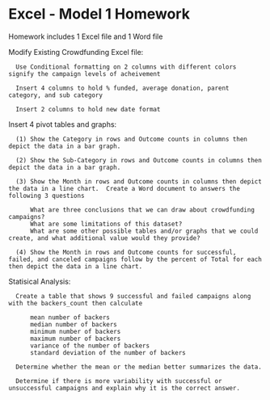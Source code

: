 # Excel - Model 1 Homework

Homework includes 1 Excel file and 1 Word file


Modify Existing Crowdfunding Excel file:

      Use Conditional formatting on 2 columns with different colors signify the campaign levels of acheivement
     
      Insert 4 columns to hold % funded, average donation, parent category, and sub category
      
      Insert 2 columns to hold new date format

Insert 4 pivot tables and graphs:

      (1) Show the Category in rows and Outcome counts in columns then depict the data in a bar graph.

      (2) Show the Sub-Category in rows and Outcome counts in columns then depict the data in a bar graph.

      (3) Show the Month in rows and Outcome counts in columns then depict the data in a line chart.  Create a Word document to answers the following 3 questions 

          What are three conclusions that we can draw about crowdfunding campaigns?
          What are some limitations of this dataset?
          What are some other possible tables and/or graphs that we could create, and what additional value would they provide?

      (4) Show the Month in rows and Outcome counts for successful, failed, and canceled campaigns follow by the percent of Total for each then depict the data in a line chart. 

Statisical Analysis:

      Create a table that shows 9 successful and failed campaigns along with the backers_count then calculate

          mean number of backers
          median number of backers
          minimum number of backers
          maximum number of backers
          variance of the number of backers
          standard deviation of the number of backers

      Determine whether the mean or the median better summarizes the data.

      Determine if there is more variability with successful or unsuccessful campaigns and explain why it is the correct answer.

